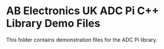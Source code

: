 AB Electronics UK ADC Pi C++ Library Demo Files
=====

This folder contains demonstration files for the ADC Pi library.
